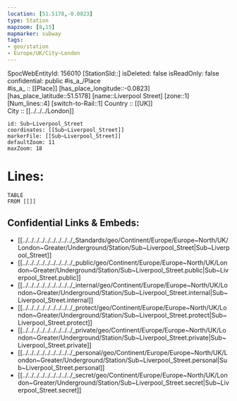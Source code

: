 ```yaml
---
location: [51.5178,-0.0823] 
type: Station 
mapzoom: [8,15] 
mapmarker: subway 
tags:
- geo/station
- Europe/UK/City~London
---
```

SpocWebEntityId: 156010
[StationSId::] 
isDeleted: false
isReadOnly: false
confidential: public
#is_a_/Place  
#is_a_ :: [[Place]] 
[has_place_longitude::-0.0823] 
[has_place_latitude::51.5178] 
[name::Liverpool Street] 
[zone::1] 
[Num_lines::4] 
[switch-to-Rail::1] 
Country :: [[UK]]  
City :: [[../../../London]]  


```leaflet
id: Sub~Liverpool_Street
coordinates: [[Sub~Liverpool_Street]] 
markerFile: [[Sub~Liverpool_Street]] 
defaultZoom: 11 
maxZoom: 18
```


# Lines: 
```dataview
TABLE 
FROM [[]] 
```

## Confidential Links & Embeds: 
- [[../../../../../../../../../_Standards/geo/Continent/Europe/Europe~North/UK/London~Greater/Underground/Station/Sub~Liverpool_Street|Sub~Liverpool_Street]] 
- [[../../../../../../../../../_public/geo/Continent/Europe/Europe~North/UK/London~Greater/Underground/Station/Sub~Liverpool_Street.public|Sub~Liverpool_Street.public]] 
- [[../../../../../../../../../_internal/geo/Continent/Europe/Europe~North/UK/London~Greater/Underground/Station/Sub~Liverpool_Street.internal|Sub~Liverpool_Street.internal]] 
- [[../../../../../../../../../_protect/geo/Continent/Europe/Europe~North/UK/London~Greater/Underground/Station/Sub~Liverpool_Street.protect|Sub~Liverpool_Street.protect]] 
- [[../../../../../../../../../_private/geo/Continent/Europe/Europe~North/UK/London~Greater/Underground/Station/Sub~Liverpool_Street.private|Sub~Liverpool_Street.private]] 
- [[../../../../../../../../../_personal/geo/Continent/Europe/Europe~North/UK/London~Greater/Underground/Station/Sub~Liverpool_Street.personal|Sub~Liverpool_Street.personal]] 
- [[../../../../../../../../../_secret/geo/Continent/Europe/Europe~North/UK/London~Greater/Underground/Station/Sub~Liverpool_Street.secret|Sub~Liverpool_Street.secret]] 
